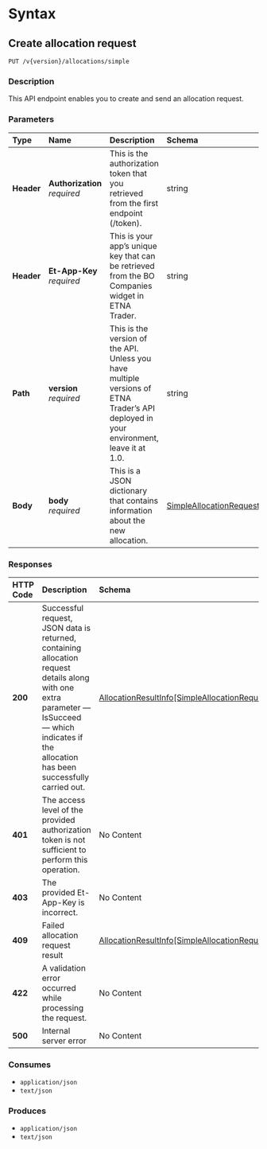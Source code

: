 # Syntax

## Create allocation request

```text
PUT /v{version}/allocations/simple
```

### Description

This API endpoint enables you to create and send an allocation request.

### Parameters

| Type | Name | Description | Schema | Default |
| :--- | :--- | :--- | :--- | :--- |
| **Header** | **Authorization**   _required_ | This is the authorization token that you retrieved from the first endpoint \(/token\). | string |  |
| **Header** | **Et-App-Key**   _required_ | This is your app’s unique key that can be retrieved from the BO Companies widget in ETNA Trader. | string |  |
| **Path** | **version**   _required_ | This is the version of the API. Unless you have multiple versions of ETNA Trader’s API deployed in your environment, leave it at 1.0. | string | `"1"` |
| **Body** | **body**   _required_ | This is a JSON dictionary that contains information about the new allocation. | [SimpleAllocationRequest](allocations_allocatesimble.md#simpleallocationrequest) |  |

### Responses

| HTTP Code | Description | Schema |
| :--- | :--- | :--- |
| **200** | Successful request, JSON data is returned, containing allocation request details along with one extra parameter — IsSucceed — which indicates if the allocation has been successfully carried out. | [AllocationResultInfo\[SimpleAllocationRequest\]](allocations_allocatesimble.md#allocationresultinfo-simpleallocationrequest) |
| **401** | The access level of the provided authorization token is not sufficient to perform this operation. | No Content |
| **403** | The provided Et-App-Key is incorrect. | No Content |
| **409** | Failed allocation request result | [AllocationResultInfo\[SimpleAllocationRequest\]](allocations_allocatesimble.md#allocationresultinfo-simpleallocationrequest) |
| **422** | A validation error occurred while processing the request. | No Content |
| **500** | Internal server error | No Content |

### Consumes

* `application/json`
* `text/json`

### Produces

* `application/json`
* `text/json`

